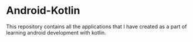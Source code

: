# Android-Kotlin
This repository contains all the applications that I have created as a part of learning android development with kotlin.

